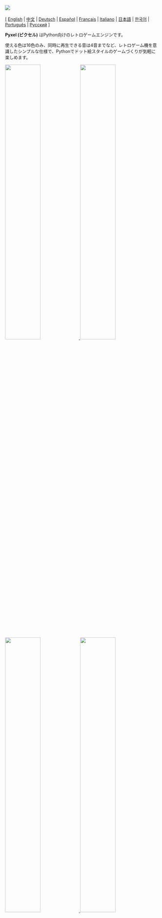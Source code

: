 # <img src="images/pyxel_logo_152x64.png">

[ [English](../README.md) | [中文](README.cn.md) | [Deutsch](README.de.md) | [Español](README.es.md) | [Français](README.fr.md) | [Italiano](README.it.md) | [日本語](README.ja.md) | [한국어](README.ko.md) | [Português](README.pt.md) | [Русский](README.ru.md) ]

**Pyxel (ピクセル)** はPython向けのレトロゲームエンジンです。

使える色は16色のみ、同時に再生できる音は4音までなど、レトロゲーム機を意識したシンプルな仕様で、Pythonでドット絵スタイルのゲームづくりが気軽に楽しめます。

<a href="../pyxel/examples/01_hello_pyxel.py" target="_blank">
<img src="images/01_hello_pyxel.gif" width="48%">
</a>

<a href="../pyxel/examples/02_jump_game.py" target="_blank">
<img src="images/02_jump_game.gif" width="48%">
</a>

<a href="../pyxel/examples/03_draw_api.py" target="_blank">
<img src="images/03_draw_api.gif" width="48%">
</a>

<a href="../pyxel/examples/04_sound_api.py" target="_blank">
<img src="images/04_sound_api.gif" width="48%">
</a>

<a href="images/image_tilemap_editor.gif" target="_blank">
<img src="images/image_tilemap_editor.gif" width="48%">
</a>

<a href="images/sound_music_editor.gif" target="_blank">
<img src="images/sound_music_editor.gif" width="48%">
</a>

Pyxelの仕様やAPIは、[PICO-8](https://www.lexaloffle.com/pico-8.php)や[TIC-80](https://tic.computer/)のデザインを参考にしています。

Pyxelはオープンソースで、無料で自由に使えます。Pyxelでレトロゲームづくりを始めましょう！

## 仕様

- Windows、Mac、Linux対応
- Pythonによるプログラミング
- 16色パレット
- 256x256サイズ、3画像バンク
- 256x256サイズ、8タイルマップ
- 4音同時再生、定義可能な64サウンド
- 任意のサウンドを組み合わせ可能な8ミュージック
- キーボード、マウス、ゲームパッド
- 画像・サウンド編集ツール

### カラーパレット

<img src="images/05_color_palette.png">

<img src="images/pyxel_palette.png">

## インストール方法

Pyxelにはパッケージ版とスタンドアロン版の2種類があります。

### パッケージ版のインストール

パッケージ版Pyxelでは、Pythonの拡張モジュールとしてPyxelを使用します。

`pip`コマンドを使ったPythonのパッケージ管理に慣れている方や、本格的なPythonアプリケーションを開発したい方におすすめです。

**Windows**

[Python3](https://www.python.org/) (バージョン3.7以上) をインストールした後に、次のコマンドを実行します。

```sh
pip install -U pyxel
```

**Mac**

[Python3](https://www.python.org/) (バージョン3.7以上) をインストールした後に、次のコマンドを実行します。

```sh
pip3 install -U pyxel
```

**Linux**

SDL2パッケージ (Ubuntuの場合は`libsdl2-dev`)、[Python3](https://www.python.org/) (バージョン3.7以上)、`python3-pip`をインストールした後に、次のコマンドを実行します。

```sh
sudo pip3 install -U pyxel
```

上記で動作しない場合は、`cmake`、`rust`をインストールした後に、以下の手順でセルフビルドを試してみてください。

```sh
git clone https://github.com/kitao/pyxel.git
cd pyxel
make clean all
sudo pip3 install .
```

### スタンドアロン版のインストール

スタンドアロン版Pyxelでは、Pythonに依存しない単体のツールとしてPyxelを使用します。

Pythonの設定を気にせず手軽にプログラミングを始めたい方や、Pyxelのゲームをすぐに遊んでみたいという方におすすめです。

**Windows**

[ダウンロードページ](https://github.com/kitao/pyxel/releases)から、最新版のWindows向けインストーラー (`pyxel-[バージョン名]-windows-setup.exe`) をダウンロードして実行します。

**Mac**

[Homebrew](https://brew.sh/)導入後に、以下のコマンドを実行します。

```sh
brew tap kitao/pyxel
brew install pyxel
```

**Linux**

SDL2パッケージ (Ubuntuの場合は`libsdl2-dev`) のインストールと[Homebrew](https://brew.sh/)の導入後に、以下のコマンドを実行します。

```sh
brew tap kitao/pyxel
brew install pyxel
```

上記で動作しない場合は、パッケージ版のセルフビルドを試してみてください。

### サンプルを実行する

Pyxelのインストール後に、次のコマンドでカレントディレクトリにPyxelのサンプルコードがコピーされます。

```sh
pyxel copy_examples
```

コピーされるサンプルは以下の通りです。

- [01_hello_pyxel.py](../pyxel/examples/01_hello_pyxel.py) - シンプルなアプリケーション
- [02_jump_game.py](../pyxel/examples/02_jump_game.py) - Pyxelリソースファイルを使ったジャンプゲーム
- [03_draw_api.py](../pyxel/examples/03_draw_api.py) - 描画APIのデモ
- [04_sound_api.py](../pyxel/examples/04_sound_api.py) - サウンドAPIのデモ
- [05_color_palette.py](../pyxel/examples/05_color_palette.py) - カラーパレット一覧
- [06_click_game.py](../pyxel/examples/06_click_game.py) - マウスクリックゲーム
- [07_snake.py](../pyxel/examples/07_snake.py) - BGM付きスネークゲーム
- [08_triangle_api.py](../pyxel/examples/08_triangle_api.py) - 三角形描画APIのデモ
- [09_shooter.py](../pyxel/examples/09_shooter.py) - 画面遷移のあるシューティングゲーム
- [10_platformer.py](../pyxel/examples/10_platformer.py) - マップのある横スクロールアクションゲーム

サンプルは以下のコマンドで実行できます。

```sh
cd pyxel_examples
pyxel run 01_hello_pyxel.py
```

## 使い方

### アプリケーションの作成方法

Pythonスクリプト内でPyxelモジュールをインポートして、`init`関数でウィンドウサイズを指定した後に、`run`関数でPyxelアプリケーションを開始します。

```python
import pyxel

pyxel.init(160, 120)

def update():
    if pyxel.btnp(pyxel.KEY_Q):
        pyxel.quit()

def draw():
    pyxel.cls(0)
    pyxel.rect(10, 10, 20, 20, 11)

pyxel.run(update, draw)
```

`run`関数の引数にはフレーム更新処理を行う`update`関数と、描画処理を行う`draw`関数を指定します。

実際のアプリケーションでは、以下のようにクラスでPyxelの処理をラップするのがおすすめです。

```python
import pyxel

class App:
    def __init__(self):
        pyxel.init(160, 120)
        self.x = 0
        pyxel.run(self.update, self.draw)

    def update(self):
        self.x = (self.x + 1) % pyxel.width

    def draw(self):
        pyxel.cls(0)
        pyxel.rect(self.x, 0, 8, 8, 9)

App()
```

また、シンプルなグラフィックスやアニメーションを作成する場合は、`show`関数や`flip`関数を使った簡易的な記述も可能です。

`show`関数は画面を表示して、`Esc`キーが押されるまで待機します。

```python
import pyxel

pyxel.init(120, 120)
pyxel.cls(1)
pyxel.circb(60, 60, 40, 7)
pyxel.show()
```

`flip`関数は画面を一度更新します。

```python
import pyxel

pyxel.init(120, 80)

while True:
    pyxel.cls(3)
    pyxel.rectb(pyxel.frame_count % 160 - 40, 20, 40, 40, 7)
    pyxel.flip()
```

### アプリケーションの実行方法

作成したPythonスクリプトは次のコマンドで実行できます。

```sh
pyxel run Pythonスクリプトファイル
```

またパッケージ版であれば、通常のPythonスクリプトと同様に実行することもできます。

```sh
python3 Pythonスクリプトファイル
```

(Windowsの場合は`python3`の代わりに`python`と入力してください)

### 特殊操作

Pyxelアプリケーション実行中に、以下の特殊操作を行うことができます。

- `Esc`<br>
アプリケーションを終了する
- `Alt(Option)+1`<br>
スクリーンショットをデスクトップに保存する
- `Alt(Option)+2`<br>
画面キャプチャ動画の録画開始時刻をリセットする
- `Alt(Option)+3`<br>
画面キャプチャ動画をデスクトップに保存する (最大10秒)
- `Alt(Option)+0`<br>
パフォーマンスモニタ (fps、update時間、draw時間) の表示を切り替える
- `Alt(Option)+Enter`<br>
フルスクリーン表示を切り替える

### リソースの作成方法

Pyxel Editorを使って、Pyxelアプリケーションで使用する画像やサウンドを作成することができます。

Pyxel Editorは次のコマンドで起動します。

```sh
pyxel edit [Pyxelリソースファイル]
```

指定したPyxelリソースファイル (.pyxres) が存在する場合は読み込み、存在しない場合は指定した名前で新規にファイルを作成します。リソースファイルを省略した場合は`my_resource.pyxres`がファイル名になります。

Pyxel Editorの起動後に、別のリソースファイルをドラッグ＆ドロップすることでファイルを切り替えることができます。

また、``Ctrl(Cmd)``キーを押しながらリソースファイルをドラッグ＆ドロップすると、現在編集中のリソースタイプ (イメージ/タイルマップ/サウンド/ミュージック) のみが読み込まれます。この操作により、複数のリソースファイルを1つにまとめることができます。

作成したリソースファイルはPyxelアプリケーションから`load`関数で読み込めます。

Pyxel Editorには以下の編集モードがあります。

**イメージエディタ:**

イメージバンクの画像を編集する画面です。

<img src="images/image_editor.gif">

イメージエディタ画面に画像ファイル (png/gif/jpeg) をドラッグ＆ドロップすると、画像を選択中のイメージバンクに読み込むことができます。

**タイルマップエディタ:**

イメージバンクの画像をタイル状に並べたタイルマップを編集する画面です。

<img src="images/tilemap_editor.gif">

**サウンドエディタ:**

サウンドを編集する画面です。

<img src="images/sound_editor.gif">

**ミュージックエディタ:**

サウンドを再生順に並べたミュージックを編集する画面です。

<img src="images/music_editor.gif">

### その他のリソース作成方法

Pyxel用の画像やタイルマップは以下の方法で作成することもできます。

- `Image.set`や`Tilemap.set`関数で文字列のリストから作成する
- `Image.load`関数でPyxel向け配色の画像ファイル (png/gif/jpeg) を読み込む

Pyxel用のサウンドやミュージックは以下の方法で作成することもできます。

- `Sound.set`や`Music.set`関数で文字列から作成する

各関数の使い方はAPIリファレンスを参照してください。

### アプリケーションの配布方法

Pyxelではプラットフォームによらず動作する、専用のアプリケーション配布ファイル形式 (Pyxelアプリケーションファイル) をサポートしています。

Pyxelアプリケーションファイル (.pyxapp) は次のコマンドで作成します。

```sh
pyxel package アプリケーションのディレクトリ 起動スクリプトファイル
```

リソースや追加モジュールを同梱する場合は、アプリケーションのディレクトリ内に配置してください。

作成したアプリケーションファイルは以下のコマンドで実行します。

```sh
pyxel play Pyxelアプリケーションファイル
```

## APIリファレンス

### システム

- `width`, `height`<br>
画面の幅と高さ

- `frame_count`<br>
経過フレーム数

- `init(width, height, [title], [fps], [quit_key], [capture_sec])`<br>
Pyxelアプリケーションを画面サイズ (`width`, `height`) で初期化します。`title`でウィンドウタイトル、`fps`で動作フレームレート、`quit_key`でアプリケーション終了キー、`capture_sec`で画面キャプチャ動画の最大録画時間を指定します。<br>
例：`pyxel.init(160, 120, title="Pyxel with Options", fps=60, quit_key=pyxel.KEY_NONE, capture_sec=0)`

- `run(update, draw)`<br>
Pyxelアプリケーションを開始し、フレーム更新時に`update`関数、描画時に`draw`関数を呼びます。

- `show()`<br>
画面を表示して`Esc`キーが押されるまで待機します。(通常のアプリケーションでは使用しません)

- `flip()`<br>
画面を一度更新します。(通常のアプリケーションでは使用しません)

- `quit()`<br>
現在フレーム終了時にPyxelアプリケーションを終了します。

### リソース

- `load(filename, [image], [tilemap], [sound], [music])`<br>
リソースファイル (.pyxres) を読み込みます。リソースタイプ (`image/tilemap/sound/music`) に``False``を指定すると、そのリソースは読み込まれません。

### 入力
- `mouse_x`, `mouse_y`<br>
現在のマウスカーソル座標

- `mouse_wheel`<br>
現在のマウスホイールの値

- `btn(key)`<br>
`key`が押されていたら`True`、押されていなければ`False`を返します。([キー定義一覧](../pyxel/__init__.pyi))

- `btnp(key, [hold], [period])`<br>
そのフレームに`key`が押されたら`True`、押されなければ`False`を返します。`hold`と`period`を指定すると、`hold`フレーム以上ボタンを押し続けた時に`period`フレーム間隔で`True`が返ります。

- `btnr(key)`<br>
そのフレームに`key`が離されたら`True`、離されなければ`False`を返します。

- `mouse(visible)`<br>
`visible`が`True`ならマウスカーソルを表示し、`False`なら非表示にします。マウスカーソルが非表示でも座標は更新されます。

### グラフィックス

- `colors`<br>
パレットの表示色リスト。表示色は24ビット数値で指定します。Pythonリストを直接代入、取得する場合は`colors.from_list`と`colors.to_list`を使用してください。<br>
例：`org_colors = pyxel.colors.to_list(); pyxel.colors[15] = 0x112233; pyxel.colors.from_list(org_colors)`

- `image(img)`<br>
イメージバンク`img` (0-2) を操作します。(イメージクラスを参照のこと)<br>
例：`pyxel.image(0).load(0, 0, "title.png")`

- `tilemap(tm)`<br>
タイルマップ`tm` (0-7) を操作します。(タイルマップクラスを参照のこと)

- `clip(x, y, w, h)`<br>
画面の描画領域を (`x`, `y`) から幅`w`、高さ`h`に設定します。`clip()`で描画領域を全画面にリセットします。

- `camera(x, y)`<br>
画面の左上隅の座標を (`x`, `y`) に変更します。`camera()`で左上隅の座標を (`0`, `0`) にリセットします。

- `pal(col1, col2)`<br>
描画時に色`col1`を`col2`に置き換えます。`pal()`で初期状態にリセットします。

- `cls(col)`<br>
画面を色`col`でクリアします。

- `pget(x, y)`<br>
(`x`, `y`) のピクセルの色を取得します。

- `pset(x, y, col)`<br>
(`x`, `y`) に色`col`のピクセルを描画します。

- `line(x1, y1, x2, y2, col)`<br>
色`col`の直線を (`x1`, `y1`)-(`x2`, `y2`) に描画します。

- `rect(x, y, w, h, col)`<br>
幅`w`、高さ`h`、色`col`の矩形を (`x`, `y`) に描画します。

- `rectb(x, y, w, h, col)`<br>
幅`w`、高さ`h`、色`col`の矩形の輪郭線を (`x`, `y`) に描画します。

- `circ(x, y, r, col)`<br>
半径`r`、色`col`の円を (`x`, `y`) に描画します。

- `circb(x, y, r, col)`<br>
半径`r`、色`col`の円の輪郭線を (`x`, `y`) に描画します。

- `tri(x1, y1, x2, y2, x3, y3, col)`<br>
頂点が (`x1`, `y1`)、(`x2`, `y2`)、(`x3`, `y3`)、色`col`の三角形を描画します。

- `trib(x1, y1, x2, y2, x3, y3, col)`<br>
頂点が (`x1`, `y1`)、(`x2`, `y2`)、(`x3`, `y3`)、色`col`の三角形の輪郭線を描画します。

- `blt(x, y, img, u, v, w, h, [colkey])`<br>
イメージバンク`img` (0-2) の (`u`, `v`) からサイズ (`w`, `h`) の領域を (`x`, `y`) にコピーします。`w`、`h`それぞれに負の値を設定すると水平、垂直方向に反転します。`colkey`に色を指定すると透明色として扱われます。

- `bltm(x, y, tm, u, v, w, h, [colkey])`<br>
タイルマップ`tm` (0-7) の (`u`, `v`) からサイズ (`w`, `h`) の領域を (`x`, `y`) にコピーします。`w`、`h`それぞれに負の値を設定すると水平、垂直方向に反転します。`colkey`に色を指定すると透明色として扱われます。1タイルのサイズは8x8ピクセルで、`(タイルx座標, タイルy座標)`のタプルとしてタイルマップに格納されています。

- `text(x, y, s, col)`<br>
色`col`の文字列`s`を (`x`, `y`) に描画します。

### オーディオ

- `sound(snd)`<br>
サウンド`snd` (0-63) を操作します。(サウンドクラスを参照のこと)<br>
例：`pyxel.sound(0).speed = 60`

- `music(msc)`<br>
ミュージック`msc` (0-7) を操作します。(ミュージッククラスを参照のこと)

- `play_pos(ch)`<br>
チャンネル`ch` (0-3) のサウンド再生位置を`(サウンド番号, ノート番号)`のタプルとして取得します。再生停止時は`None`を返します。

- `play(ch, snd, [loop])`<br>
チャンネル`ch` (0-3) でサウンド`snd` (0-63) を再生します。`snd`がリストの場合順に再生されます。`loop`に`True`を指定するとループ再生します。

- `playm(msc, [loop])`<br>
ミュージック`msc` (0-7) を再生します。`loop`に`True`を指定するとループ再生します。

- `stop([ch])`<br>
指定したチャンネル`ch` (0-3) の再生を停止します。`stop()`で全チャンネルの再生を停止します。

### イメージクラス

- `width`, `height`<br>
イメージの幅と高さ

- `set(x, y, data)`<br>
(`x`, `y`) に文字列のリストでイメージを設定します。<br>
例：`pyxel.image(0).set(10, 10, ["1234", "5678", "9abc", "defg"])`

- `load(x, y, filename)`<br>
(`x`, `y`) に画像ファイル (png/gif/jpeg) を読み込みます。

- `pget(x, y)`<br>
(`x`, `y`) のピクセルの色を取得します。

- `pset(x, y, col)`<br>
(`x`, `y`) に色`col`のピクセルを描画します。

### タイルマップクラス

- `width`, `height`<br>
タイルマップの幅と高さ

- `refimg`<br>
タイルマップが参照するイメージバンク (0-2)

- `set(x, y, data)`<br>
(`x`, `y`) に文字列のリストでタイルマップを設定します。<br>
例：`pyxel.tilemap(0).set(0, 0, ["000102", "202122", "a0a1a2", "b0b1b2"])`

- `pget(x, y)`<br>
(`x`, `y`) のタイルを取得します。タイルは`(タイルx座標, タイルy座標)`のタプルです。

- `pset(x, y, tile)`<br>
(`x`, `y`) にタイルを設定します。タイルは`(タイルx座標, タイルy座標)`のタプルです。

### サウンドクラス

- `notes`<br>
音程 (0-127) のリスト。数値が大きいほど音程は高くなり、33で'A2'(440Hz)になります。休符は-1です。

- `tones`<br>
音色 (0:Triangle / 1:Square / 2:Pulse / 3:Noise) のリスト

- `volumes`<br>
音量 (0-7) のリスト

- `effects`<br>
エフェクト (0:None / 1:Slide / 2:Vibrato / 3:FadeOut) のリスト

- `speed`<br>
再生速度。1が一番速く、数値が大きいほど再生速度は遅くなります。120で1音の長さが1秒になります。

- `set(notes, tones, volumes, effects, speed)`<br>
文字列で音程、音色、音量、エフェクトを設定します。音色、音量、エフェクトの長さが音程より短い場合は、先頭から繰り返されます。

- `set_notes(notes)`<br>
'CDEFGAB'+'#-'+'0123'または'R'の文字列で音程を設定します。大文字と小文字は区別されず、空白は無視されます。<br>
例：`pyxel.sound(0).set_notes("G2B-2D3R RF3F3F3")`

- `set_tones(tones)`<br>
'TSPN'の文字列で音色を設定します。大文字と小文字は区別されず、空白は無視されます。<br>
例：`pyxel.sound(0).set_tones("TTSS PPPN")`

- `set_volumes(volumes)`<br>
'01234567'の文字列で音量を設定します。大文字と小文字は区別されず、空白は無視されます。<br>
例：`pyxel.sound(0).set_volumes("7777 7531")`

- `set_effects(effects)`<br>
'NSVF'の文字列でエフェクトを設定します。大文字と小文字は区別されず、空白は無視されます。<br>
例：`pyxel.sound(0).set_effects("NFNF NVVS")`

### ミュージッククラス

- `sequences`<br>
サウンド (0-63) のリストをチャンネル数分連ねた2次元リスト

- `set(seq0, seq1, seq2, seq3)`<br>
全チャンネルのサウンド (0-63) のリストを設定します。空リストを指定するとそのチャンネルは再生に使用しません。<br>
例：`pyxel.music(0).set([0, 1], [2, 3], [4], [])`

### 上級者向けAPI

Pyxelには「ユーザーを混乱させる可能性がある」「使うために専門の知識が必要」などの理由から、このリファレンスには記載していない「上級者向けAPI」があります。

腕に覚えのある方は、[こちら](../pyxel/__init__.pyi)を手がかりにして、あっと驚くような作品づくりに挑戦してみてください！

## コントリビューション方法

### 問題の報告

不具合の報告や機能の要望は[Issue Tracker](https://github.com/kitao/pyxel/issues)で受け付けています。新しいレポートを作成する前に、同じ内容のものがないか確認をお願いします。

### 動作確認

動作確認を行い、[Issue Tracker](https://github.com/kitao/pyxel/issues)で不具合の報告や改善の提案をしてくれる方は大歓迎です！

### プルリクエスト

パッチや修正はプルリクエスト (PR) として受け付けています。提出の前に問題がすでに解決済みでないか[Issue Tracker](https://github.com/kitao/pyxel/issues)で確認をお願いします。

提出されたプルリクエストは[MITライセンス](../LICENSE)で公開することに同意したものと見なされます。

## その他の情報

- [Discord server (English)](https://discord.gg/FC7kUZJ)
- [Discord server (Japanese - 日本語版)](https://discord.gg/qHA5BCS)

## ライセンス

Pyxelは[MITライセンス](../LICENSE)です。ソースコードやライセンス表示用のファイル等で、[著作権とライセンス全文](LICENSE)の表示を行えば、自由に販売や配布をすることができます。
